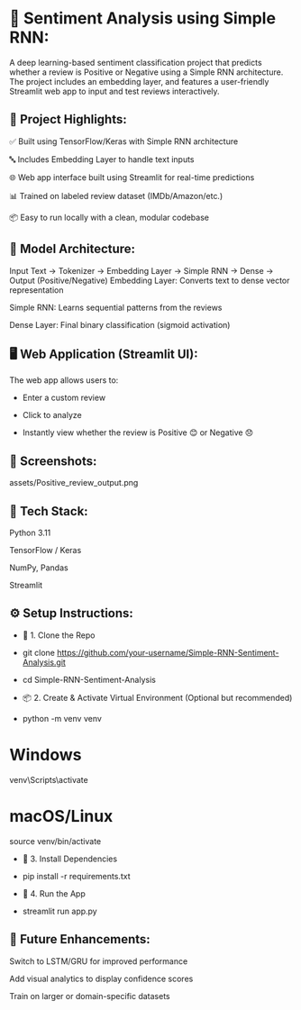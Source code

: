 # 💬 Sentiment Analysis using Simple RNN:

A deep learning-based sentiment classification project that predicts whether a review is Positive or Negative using a Simple RNN architecture. The project includes an embedding layer, and features a user-friendly Streamlit web app to input and test reviews interactively.

## 🚀 Project Highlights:

✅ Built using TensorFlow/Keras with Simple RNN architecture

🔤 Includes Embedding Layer to handle text inputs

🌐 Web app interface built using Streamlit for real-time predictions

📊 Trained on labeled review dataset (IMDb/Amazon/etc.)

📦 Easy to run locally with a clean, modular codebase

## 🧠 Model Architecture:

Input Text → Tokenizer → Embedding Layer → Simple RNN → Dense → Output (Positive/Negative)
Embedding Layer: Converts text to dense vector representation

Simple RNN: Learns sequential patterns from the reviews

Dense Layer: Final binary classification (sigmoid activation)

## 🖥️ Web Application (Streamlit UI):

The web app allows users to:

- Enter a custom review

- Click to analyze

- Instantly view whether the review is Positive 😊 or Negative 😞

## 📸 Screenshots:
assets/Positive_review_output.png

## 🧪 Tech Stack:

Python 3.11

TensorFlow / Keras

NumPy, Pandas

Streamlit

## ⚙️ Setup Instructions:

- 🐍 1. Clone the Repo

- git clone https://github.com/your-username/Simple-RNN-Sentiment-Analysis.git
- cd Simple-RNN-Sentiment-Analysis

- 📦 2. Create & Activate Virtual Environment (Optional but recommended)

- python -m venv venv

# Windows
venv\Scripts\activate

# macOS/Linux
source venv/bin/activate

- 🔧 3. Install Dependencies

- pip install -r requirements.txt

- 🧠 4. Run the App

- streamlit run app.py

## 📝 Future Enhancements:
Switch to LSTM/GRU for improved performance

Add visual analytics to display confidence scores

Train on larger or domain-specific datasets

